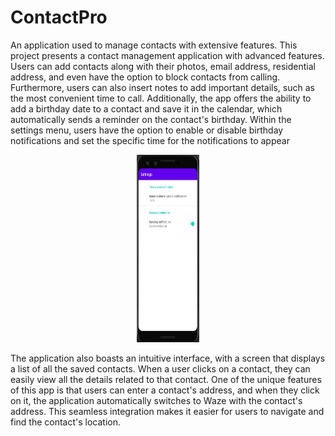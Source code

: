 # ContactPro
An application used to manage contacts with extensive features.
This  project presents a contact management application with advanced features. Users can add contacts along with their photos, email address, residential address, and even have the option to block contacts from calling. Furthermore, users can also insert notes to add important details, such as the most convenient time to call. Additionally, the app offers the ability to add a birthday date to a contact and save it in the calendar, which automatically sends a reminder on the contact's birthday.
Within the settings menu, users have the option to enable or disable birthday notifications and set the specific time for the notifications to appear

<p align="center">
    <img height="300px" width="100px" src="ContactsManagement/images/user1.jpeg" alt="Material Bread logo">
</p>



The application also boasts an intuitive interface, with a screen that displays a list of all the saved contacts. When a user clicks on a contact, they can easily view all the details related to that contact. One of the unique features of this app is that users can enter a contact's address, and when they click on it, the application automatically switches to Waze with the contact's address. This seamless integration makes it easier for users to navigate and find the contact's location.




